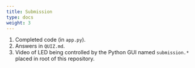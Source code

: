 ```yaml
---
title: Submission
type: docs
weight: 3
---
```


1. Completed code (in `app.py`).
1. Answers in `QUIZ.md`.
1. Video of LED being controlled by the Python GUI named `submission.*` placed in root of this repository.
